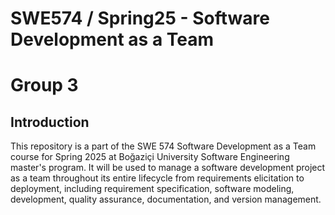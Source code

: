 # SWE574 / Spring25 - Software Development as a Team
# Group 3


## Introduction

This repository is a part of the SWE 574 Software Development as a Team course for Spring 2025 at Boğaziçi University Software Engineering master's program. It will be used to manage a software development project as a team throughout its entire lifecycle from requirements elicitation to deployment, including requirement specification, software modeling, development, quality assurance, documentation, and version management.
